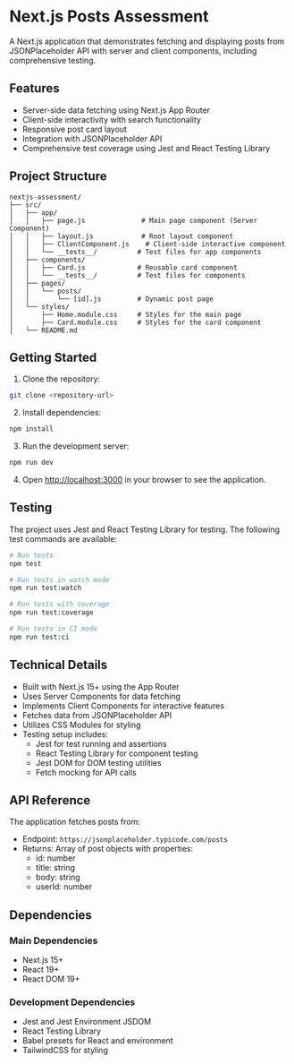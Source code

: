 # Next.js Posts Assessment

A Next.js application that demonstrates fetching and displaying posts from JSONPlaceholder API with server and client components, including comprehensive testing.

## Features

- Server-side data fetching using Next.js App Router
- Client-side interactivity with search functionality
- Responsive post card layout
- Integration with JSONPlaceholder API
- Comprehensive test coverage using Jest and React Testing Library

## Project Structure

```
nextjs-assessment/
├── src/
│   ├── app/
│   │   ├── page.js              # Main page component (Server Component)
│   │   ├── layout.js            # Root layout component
│   │   ├── ClientComponent.js    # Client-side interactive component
│   │   └── __tests__/          # Test files for app components
│   ├── components/
│   │   ├── Card.js             # Reusable card component
│   │   └── __tests__/          # Test files for components
│   ├── pages/
│   │   └── posts/
│   │       └── [id].js         # Dynamic post page
│   └── styles/
│       ├── Home.module.css     # Styles for the main page
│       ├── Card.module.css     # Styles for the card component
│   └── README.md
```

## Getting Started

1. Clone the repository:
```bash
git clone <repository-url>
```

2. Install dependencies:
```bash
npm install
```

3. Run the development server:
```bash
npm run dev
```

4. Open [http://localhost:3000](http://localhost:3000) in your browser to see the application.

## Testing

The project uses Jest and React Testing Library for testing. The following test commands are available:

```bash
# Run tests
npm test

# Run tests in watch mode
npm run test:watch

# Run tests with coverage
npm run test:coverage

# Run tests in CI mode
npm run test:ci
```

## Technical Details

- Built with Next.js 15+ using the App Router
- Uses Server Components for data fetching
- Implements Client Components for interactive features
- Fetches data from JSONPlaceholder API
- Utilizes CSS Modules for styling
- Testing setup includes:
  - Jest for test running and assertions
  - React Testing Library for component testing
  - Jest DOM for DOM testing utilities
  - Fetch mocking for API calls

## API Reference

The application fetches posts from:
- Endpoint: `https://jsonplaceholder.typicode.com/posts`
- Returns: Array of post objects with properties:
  - id: number
  - title: string
  - body: string
  - userId: number

## Dependencies

### Main Dependencies
- Next.js 15+
- React 19+
- React DOM 19+

### Development Dependencies
- Jest and Jest Environment JSDOM
- React Testing Library
- Babel presets for React and environment
- TailwindCSS for styling
